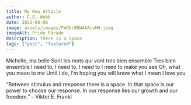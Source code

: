 ```yaml
---
title: My New Article
author: C.S. Webb
date: 2022-06-06
image: assets/images/FWOGrBNWAAAlvHH.jpeg
imageAlt: Pride Parade
description: there is a space
tags: ["post", "featured"]
---
```


Michelle, ma belle
Sont les mots qui vont tres bien ensemble
Tres bien ensemble
I need to, I need to, I need to
I need to make you see
Oh, what you mean to me
Until I do, I'm hoping you will know what I mean
I love you

“Between stimulus and response there is a space. In that space is our power to choose our response. In our response lies our growth and our freedom.” – Viktor E. Frankl
